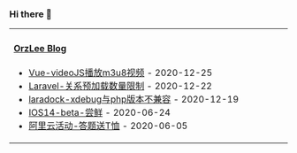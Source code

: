 ### Hi there 👋

<table width="800px">
<tr>
<td valign="top" width="50%">

#### <a href="https://orzlee.com/" target="_blank">OrzLee Blog</a>

<!-- blog starts -->
* <a href='https://www.orzlee.com/web-development/2020/12/24/vue-videojs-plays-m3u8-video.html' target='_blank'>Vue-videoJS播放m3u8视频</a> - 2020-12-25
* <a href='https://www.orzlee.com/web-development/2020/12/22/laravel-relationship-preload-limit.html' target='_blank'>Laravel-关系预加载数量限制</a> - 2020-12-22
* <a href='https://www.orzlee.com/toss/2020/12/18/laradockxdebug-is-not-compatible-with-php-version.html' target='_blank'>laradock-xdebug与php版本不兼容</a> - 2020-12-19
* <a href='https://www.orzlee.com/proxy/2020/06/23/ios14beta-early-adopters.html' target='_blank'>IOS14-beta-尝鲜</a> - 2020-06-24
* <a href='https://www.orzlee.com/Just-write-something/2020/06/05/alibaba-cloud-eventanswer-the-question-and-send-a-tshirt.html' target='_blank'>阿里云活动-答题送T恤</a> - 2020-06-05
<!-- blog ends -->

</td>
</tr>
</table>
